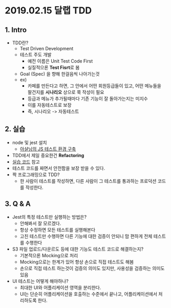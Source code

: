 # 2019.02.15 달랩 TDD

## 1. Intro

* TDD란?
    * Test Driven Development
    * 테스트 주도 개발
      * 예전 이름은 Unit Test Code First
      * 실질적으론 **Test Fisrt**로 봄
    * Goal (Spec) 을 향해 한걸음씩 나아가는것
    * ex)
      * 카페를 만든다고 하면, 그 안에서 어떤 회원등급들이 있고, 어떤 메뉴들을 팔건지를 **시나리오** 상으로 쭉 작성이 필요
      * 등급과 메뉴가 추가될때마다 기존 기능이 잘 돌아가는지는 미지수
      * 이를 자동테스트로 보장
      * 즉, 시나리오 -> 자동테스트

## 2. 실습

* node 및 jest 설치
    * [아샬님의 JS 테스트 환경 구축](https://github.com/ahastudio/til/blob/master/javascript/20181212-setup-javascript-project.md)
* TDD에서 제일 중요한건 **Refactoring**
* [실습 코드](https://github.com/jojoldu/blog-code/blob/master/dal-lab-tdd/index.test.js) 참고
* 테스트 코드를 짜면서 안전함을 보장 받을 수 있다.
* 짝 프로그래밍으로 TDD?
    * 한 사람이 테스트를 작성하면, 다른 사람이 그 테스트를 통과하는 프로덕션 코드를 작성한다.

## 3. Q & A

* Jest의 특정 테스트만 실행하는 방법은?
    * 안해봐서 잘 모르겠다.
    * 항상 수정하면 모든 테스트를 실행해본다
    * 고친 테스트만 수행하면 다른 기능에 대한 검증이 안되니 맘 편하게 전체 테스트를 수행한다
* S3 파일 업로드/다운르도 등에 대한 기능도 테스트 코드로 해결하는지?
    * 기본적으론 Mocking으로 처리
    * Mocking으로는 한계가 있어 항상 손으로 직접 테스트도 해봄
    * 손으로 직접 테스트 하는것이 검증의 의미도 있지만, 사용성을 검증하는 의미도 있음
* UI 테스트는 어떻게 해야하나?
    * 최대한 UI와 어플리케이션 영역을 분리한다.
    * UI는 단순히 어플리케이션을 호출하는 수준에서 끝나고, 어플리케이션에서 처리하도록 한다.
  